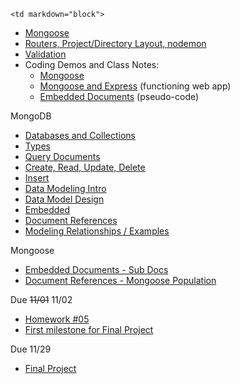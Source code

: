 	<td markdown="block">


* [Mongoose](slides/14/mongoose.html)
* [Routers, Project/Directory Layout, nodemon](slides/14/layout.html)
* [Validation](slides/15/validation.html)
* Coding Demos and Class Notes: 
    * [Mongoose](examples/mongodb/mongoose.js)
    * [Mongoose and Express](examples/mongodb/mongooseexpress.zip) (functioning web app)
    * [Embedded Documents](examples/mongodb/embedded.zip) (pseudo-code)


</td>
	<td markdown="block">
MongoDB

* [Databases and Collections](https://docs.mongodb.com/manual/core/databases-and-collections/)
* [Types](https://docs.mongodb.com/manual/core/documen://docs.mongodb.com/manual/reference/bson-types/)
* [Query Documents](https://docs.mongodb.com/manual/tutorial/query-documents/)
* [Create, Read, Update, Delete](https://docs.mongodb.com/manual/crud/)
* [Insert](https://docs.mongodb.com/manual/tutorial/insert-documents/)
* [Data Modeling Intro](https://docs.mongodb.com/manual/core/data-modeling-introduction/)
* [Data Model Design](https://docs.mongodb.com/v3.2/core/data-model-design/)
* [Embedded](https://docs.mongodb.com/manual/tutorial/model-embedded-one-to-many-relationships-between-documents/#data-modeling-example-one-to-many)
* [Document References](https://docs.mongodb.com/manual/tutorial/model-referenced-one-to-many-relationships-between-documents/#data-modeling-publisher-and-books)
* [Modeling Relationships / Examples](https://docs.mongodb.com/v3.2/applications/data-models-relationships/)

Mongoose

* [Embedded Documents - Sub Docs](http://mongoosejs.com/docs/subdocs.html) 
* [Document References - Mongoose Population](http://mongoosejs.com/docs/populate.html) 

</td>
	<td markdown="block">

Due <strike>11/01</strike> 11/02

* [Homework #05](homework/05.html)
* [First milestone for Final Project](final-project.html#proposal)

Due 11/29 

* [Final Project](final-project.html)

</td>
